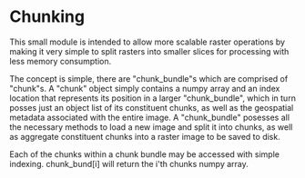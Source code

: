 # Chunking

This small module is intended to allow more scalable raster operations by making it very simple to split rasters into smaller
slices for processing with less memory consumption. 

The concept is simple, there are "chunk_bundle"s which are comprised of "chunk"s. A "chunk" object simply contains a numpy array and 
an index location that represents its position in a larger "chunk_bundle", which in turn posses just an object list of its constituent 
chunks, as well as the geospatial metadata associated with the entire image. A "chunk_bundle" posesses all the necessary methods
to load a new image and split it into chunks, as well as aggregate constituent chunks into a raster image to be saved to disk.

Each of the chunks within a chunk bundle may be accessed with simple indexing.
chunk_bund[i] will return the i'th chunks numpy array.
